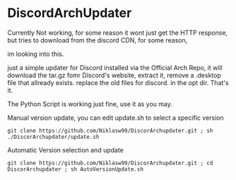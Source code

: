 # DiscordArchUpdater

 Currently Not working, for some reason it wont just get the HTTP response, but tries to download from the discord CDN, for some reason, 

im looking into this. 


just a simple updater for Discord installed via the Official Arch Repo, 
it will download the tar.gz fomr Discord's website,
extract it, 
remove a .desktop file that allready exists.
replace the old files for discord. in the opt dir.
That's it.


The Python Script is working just fine, use it as you may. 


Manual version update, you can edit update.sh to select a specific version

```
git clone https://github.com/Niklasw99/DiscorArchupdater.git ; sh ./DiscorArchupdater/update.sh
```


Automatic Version selection and update
```
git clone https://github.com/Niklasw99/DiscorArchupdater.git ; cd DiscorArchupdater ; sh AutoVersionUpdate.sh
